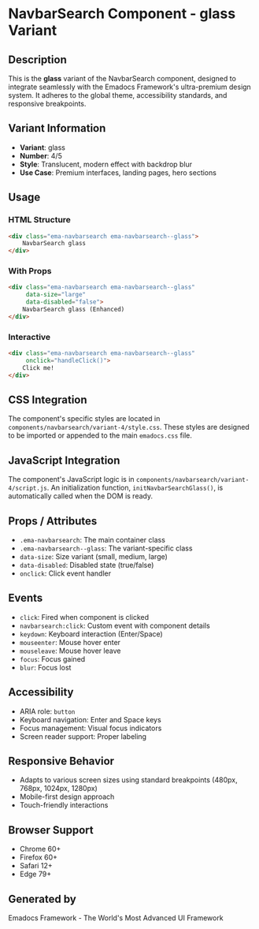# NavbarSearch Component - glass Variant

## Description
This is the **glass** variant of the NavbarSearch component, designed to integrate seamlessly with the Emadocs Framework's ultra-premium design system. It adheres to the global theme, accessibility standards, and responsive breakpoints.

## Variant Information
- **Variant**: glass
- **Number**: 4/5
- **Style**: Translucent, modern effect with backdrop blur
- **Use Case**: Premium interfaces, landing pages, hero sections

## Usage

### HTML Structure
```html
<div class="ema-navbarsearch ema-navbarsearch--glass">
    NavbarSearch glass
</div>
```

### With Props
```html
<div class="ema-navbarsearch ema-navbarsearch--glass" 
     data-size="large" 
     data-disabled="false">
    NavbarSearch glass (Enhanced)
</div>
```

### Interactive
```html
<div class="ema-navbarsearch ema-navbarsearch--glass" 
     onclick="handleClick()">
    Click me!
</div>
```

## CSS Integration
The component's specific styles are located in `components/navbarsearch/variant-4/style.css`. These styles are designed to be imported or appended to the main `emadocs.css` file.

## JavaScript Integration
The component's JavaScript logic is in `components/navbarsearch/variant-4/script.js`. An initialization function, `initNavbarSearchGlass()`, is automatically called when the DOM is ready.

## Props / Attributes
- `.ema-navbarsearch`: The main container class
- `.ema-navbarsearch--glass`: The variant-specific class
- `data-size`: Size variant (small, medium, large)
- `data-disabled`: Disabled state (true/false)
- `onclick`: Click event handler

## Events
- `click`: Fired when component is clicked
- `navbarsearch:click`: Custom event with component details
- `keydown`: Keyboard interaction (Enter/Space)
- `mouseenter`: Mouse hover enter
- `mouseleave`: Mouse hover leave
- `focus`: Focus gained
- `blur`: Focus lost

## Accessibility
- ARIA role: `button`
- Keyboard navigation: Enter and Space keys
- Focus management: Visual focus indicators
- Screen reader support: Proper labeling

## Responsive Behavior
- Adapts to various screen sizes using standard breakpoints (480px, 768px, 1024px, 1280px)
- Mobile-first design approach
- Touch-friendly interactions

## Browser Support
- Chrome 60+
- Firefox 60+
- Safari 12+
- Edge 79+

## Generated by
Emadocs Framework - The World's Most Advanced UI Framework
